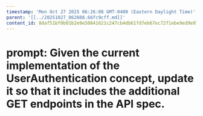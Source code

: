 ```yaml
---
timestamp: 'Mon Oct 27 2025 06:26:08 GMT-0400 (Eastern Daylight Time)'
parent: '[[../20251027_062608.66fc9cff.md]]'
content_id: 8daf51bf0b01b2e9e50841621c247cb4db61fd7eb67ec72f1ebe9ed9e9769a96
---
```


# prompt: Given the current implementation of the UserAuthentication concept, update it so that it includes the additional GET endpoints in the API spec.
